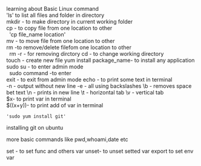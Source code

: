 learning about Basic Linux command  
    'ls'
to list all files and folder in directory   
    mkdir - to make directory in current working folder  
    cp   - to copy file from one location to other   
    &nbsp; 'cp file_name location'  
    mv - to move file from one location to other   
    rm -to remove/delete filefom one location to other  
    &nbsp; rm -r - for removing dirctory
    cd - to change working directory  
    touch - create new file
    yum install package_name- to install any application   \
    sudo su - to enter admin mode  
    &nbsp; sudo command -to enter  
     exit - to exit from admin mode
    echo - to print some text in terminal   
        -n - output without new line
        -e -  all using backslashes
        \b -  removes space bet text
        \n -  prints in new line 
        \t - horizontal tab
        \v - vertical tab  
        $x- to print var in terminal  
        $((x+y))- to print add of var in terminal
          
    'sudo yum install git'  

installing git on ubuntu  

more basic commands like pwd,whoami,date etc  
  
set - to set func and others var
unset- to unset setted var
export to set env var 